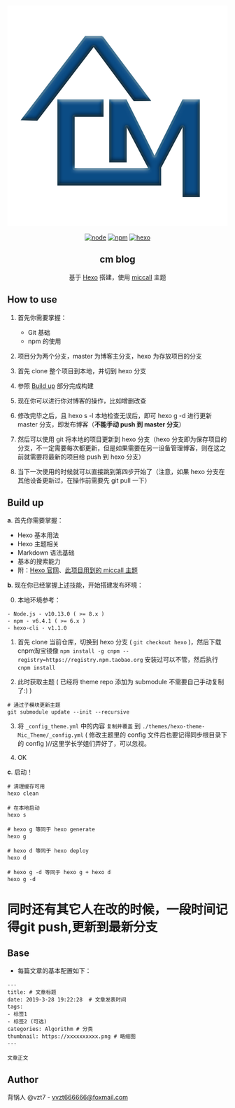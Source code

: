 
<p align="center"><img src="./imgs/logo.png" alt="logo"></p>

<p align="center"><a href="https://nodejs.org/"><img src="https://img.shields.io/badge/node-10.13.0-brightgreen.svg" alt="node"></a> <a href="https://www.npmjs.com/"><img src="https://img.shields.io/badge/npm-6.4.1-brightgreen.svg" alt="npm"></a> <a href="https://hexo.io"><img src="https://img.shields.io/badge/hexo--cli-1.1.0-blue.svg" alt="hexo"></a></p>

<h2 align="center">cm blog</h2>

<p align="center">基于 <a href="https://hexo.io/">Hexo</a> 搭建，使用 <a href="https://github.com/miccall/hexo-theme-Mic_Theme">miccall</a> 主题</p>


## How to use

1. 首先你需要掌握：
   
   - Git 基础
   - npm 的使用
  
   
2. 项目分为两个分支，master 为博客主分支，hexo 为存放项目的分支

3. 首先 clone 整个项目到本地，并切到 hexo 分支

4. 参照 [Build up](#build-up) 部分完成构建

5. 现在你可以进行你对博客的操作，比如增删改查

6. 修改完毕之后，且 hexo s -l 本地检查无误后，即可 hexo g -d 进行更新 master 分支，即发布博客（**不能手动 push 到 master 分支**）

7. 然后可以使用 git 将本地的项目更新到 hexo 分支（hexo 分支即为保存项目的分支，不一定需要每次都更新，但是如果需要在另一设备管理博客，则在这之前就需要将最新的项目给 push 到 hexo 分支）

8. 当下一次使用的时候就可以直接跳到第四步开始了（注意，如果 hexo 分支在其他设备更新过，在操作前需要先 git pull 一下）


## Build up

**a**. 首先你需要掌握：

  - Hexo 基本用法
  - Hexo 主题相关
  - Markdown 语法基础
  - 基本的搜索能力
  - 附：[Hexo 官网](https://hexo.io/zh-cn/)、[此项目用到的 miccall 主题](https://github.com/miccall/hexo-theme-Mic_Theme)


**b**. 现在你已经掌握上述技能，开始搭建发布环境：

  0. 本地环境参考：

    - Node.js - v10.13.0 ( >= 8.x )
    - npm - v6.4.1 ( >= 6.x )
    - hexo-cli - v1.1.0

  1. 首先 clone 当前仓库，切换到 hexo 分支 ( ```git checkout hexo``` )，然后下载cnpm淘宝镜像 ```npm install -g cnpm --registry=https://registry.npm.taobao.org``` 安装过可以不管，然后执行 ```cnpm install```

  2. 此时获取主题 ( 已经将 theme repo 添加为 submodule 不需要自己手动复制了:) )
  ```
  # 通过子模块更新主题
  git submodule update --init --recursive
  ```

  3. 将 ```_config_theme.yml``` 中的内容 `复制并覆盖` 到 ```./themes/hexo-theme-Mic_Theme/_config.yml```  ( 修改主题里的 config 文件后也要记得同步根目录下的 config )//这里学长学姐们弄好了，可以忽视。

  4. OK

**c**. 启动！

```
# 清理缓存可用
hexo clean

# 在本地启动
hexo s

# hexo g 等同于 hexo generate
hexo g

# hexo d 等同于 hexo deploy
hexo d

# hexo g -d 等同于 hexo g + hexo d
hexo g -d
```
# 同时还有其它人在改的时候，一段时间记得git push,更新到最新分支


## Base

- 每篇文章的基本配置如下：
```
---
title: # 文章标题  
date: 2019-3-28 19:22:28  # 文章发表时间
tags:
- 标签1
- 标签2 (可选)
categories: Algorithm # 分类
thumbnail: https://xxxxxxxxxx.png # 略缩图
---

文章正文
```


## Author

背锅人 @vzt7 - [vvzt666666@foxmail.com](mailto://vvzt666666@foxmail.com)
